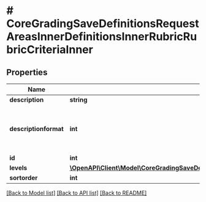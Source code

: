 # # CoreGradingSaveDefinitionsRequestAreasInnerDefinitionsInnerRubricRubricCriteriaInner

## Properties

Name | Type | Description | Notes
------------ | ------------- | ------------- | -------------
**description** | **string** | description | [optional]
**descriptionformat** | **int** | description format (1 &#x3D; HTML, 0 &#x3D; MOODLE, 2 &#x3D; PLAIN, or 4 &#x3D; MARKDOWN) | [optional]
**id** | **int** | criterion id | [optional]
**levels** | [**\OpenAPI\Client\Model\CoreGradingSaveDefinitionsRequestAreasInnerDefinitionsInnerRubricRubricCriteriaInnerLevelsInner[]**](CoreGradingSaveDefinitionsRequestAreasInnerDefinitionsInnerRubricRubricCriteriaInnerLevelsInner.md) |  | [optional]
**sortorder** | **int** | sortorder | [optional]

[[Back to Model list]](../../README.md#models) [[Back to API list]](../../README.md#endpoints) [[Back to README]](../../README.md)
